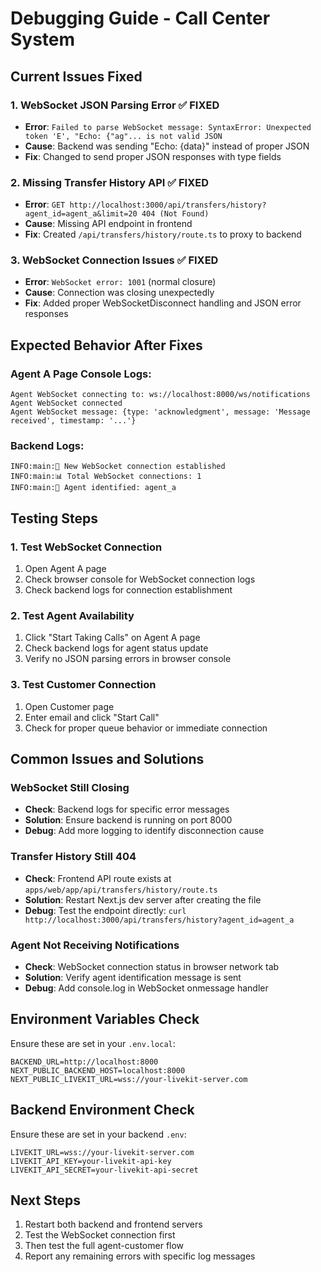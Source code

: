 # Debugging Guide - Call Center System

## **Current Issues Fixed**

### 1. **WebSocket JSON Parsing Error** ✅ FIXED
- **Error**: `Failed to parse WebSocket message: SyntaxError: Unexpected token 'E', "Echo: {"ag"... is not valid JSON`
- **Cause**: Backend was sending "Echo: {data}" instead of proper JSON
- **Fix**: Changed to send proper JSON responses with type fields

### 2. **Missing Transfer History API** ✅ FIXED  
- **Error**: `GET http://localhost:3000/api/transfers/history?agent_id=agent_a&limit=20 404 (Not Found)`
- **Cause**: Missing API endpoint in frontend
- **Fix**: Created `/api/transfers/history/route.ts` to proxy to backend

### 3. **WebSocket Connection Issues** ✅ FIXED
- **Error**: `WebSocket error: 1001` (normal closure)
- **Cause**: Connection was closing unexpectedly
- **Fix**: Added proper WebSocketDisconnect handling and JSON error responses

## **Expected Behavior After Fixes**

### **Agent A Page Console Logs:**
```
Agent WebSocket connecting to: ws://localhost:8000/ws/notifications
Agent WebSocket connected
Agent WebSocket message: {type: 'acknowledgment', message: 'Message received', timestamp: '...'}
```

### **Backend Logs:**
```
INFO:main:🔌 New WebSocket connection established
INFO:main:📊 Total WebSocket connections: 1
INFO:main:👔 Agent identified: agent_a
```

## **Testing Steps**

### **1. Test WebSocket Connection**
1. Open Agent A page
2. Check browser console for WebSocket connection logs
3. Check backend logs for connection establishment

### **2. Test Agent Availability**
1. Click "Start Taking Calls" on Agent A page
2. Check backend logs for agent status update
3. Verify no JSON parsing errors in browser console

### **3. Test Customer Connection**
1. Open Customer page
2. Enter email and click "Start Call"
3. Check for proper queue behavior or immediate connection

## **Common Issues and Solutions**

### **WebSocket Still Closing**
- **Check**: Backend logs for specific error messages
- **Solution**: Ensure backend is running on port 8000
- **Debug**: Add more logging to identify disconnection cause

### **Transfer History Still 404**
- **Check**: Frontend API route exists at `apps/web/app/api/transfers/history/route.ts`
- **Solution**: Restart Next.js dev server after creating the file
- **Debug**: Test the endpoint directly: `curl http://localhost:3000/api/transfers/history?agent_id=agent_a`

### **Agent Not Receiving Notifications**
- **Check**: WebSocket connection status in browser network tab
- **Solution**: Verify agent identification message is sent
- **Debug**: Add console.log in WebSocket onmessage handler

## **Environment Variables Check**
Ensure these are set in your `.env.local`:
```
BACKEND_URL=http://localhost:8000
NEXT_PUBLIC_BACKEND_HOST=localhost:8000
NEXT_PUBLIC_LIVEKIT_URL=wss://your-livekit-server.com
```

## **Backend Environment Check**
Ensure these are set in your backend `.env`:
```
LIVEKIT_URL=wss://your-livekit-server.com
LIVEKIT_API_KEY=your-livekit-api-key
LIVEKIT_API_SECRET=your-livekit-api-secret
```

## **Next Steps**
1. Restart both backend and frontend servers
2. Test the WebSocket connection first
3. Then test the full agent-customer flow
4. Report any remaining errors with specific log messages